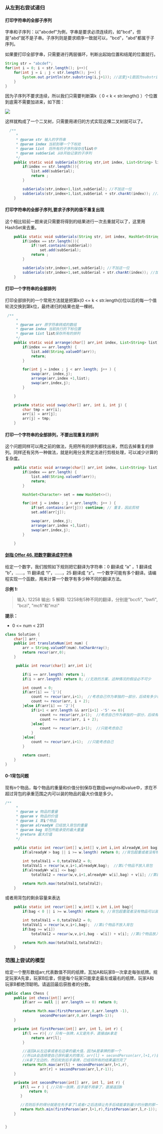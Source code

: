 ### 从左到右尝试递归

#### 打印字符串的全部子序列

字串和子序列：以"abcdef"为例，字串是要求必须连续的，如"bcd"，但是"abd"就不是子串。子序列则是要求顺序一致就可以，"bcd"，"abd"都属于子序列。

如果要打印全部字串，只需要进行两层循环，判断出起始位置和结尾的位置就行。

```java
String str = "abcdef";
for(int i = 0; i < str.length(); i++){
    for(int j = i ; j < str.length(); j++) {
        System.out.println(str.substring(i,j+1)); //这里j+1是因为substring是左闭右开区间
    }
}
```

因为子序列不要求连续，所以我们只需要判断第k（ 0 < k < str.length() ）个位置到底需不需要加进来，如下图：

![](img/全部子序列全排列树.PNG)

这样就构成了一个二叉树，只需要用递归的方式实现这棵二叉树就可以了。

```java
  /**
     * 
     * @param str 输入的字符串
     * @param index 当前到哪一个下标处
     * @param list  将所有的子序列保存在list中
     * @param subSerial 从0开始记录的子序列
     */
    public static void subSerials(String str,int index, List<String> list, String subSerial) {
        if(index == str.length()){
            list.add(subSerial);
            return ;
        }

        subSerials(str,index+1,list,subSerial); //不加这一位
        subSerials(str,index+1,list,subSerial + str.charAt(index)); //加这一位
    }
```

#### 打印字符串的全部子序列,要求子序列的值不重复出现

这个相比较前一题来说只需要将得到的结果进行一次去重就可以了，这里用HashSet来去重。

```java
    public static void subSerials(String str, int index, HashSet<String> set, String subSerial) {
        if(index == str.length()){
            if(!set.contains(subSerial))
                set.add(subSerial);
            return ;
        }

        subSerials(str,index+1,set,subSerial); //不加这一位
        subSerials(str,index+1,set,subSerial + str.charAt(index)); //加这一位
    }
```

#### 打印一个字符串的全部排列

打印全部排列的一个常用方法就是把第k(0 <= k < str.length())位以后的每一个值轮流交换到第k位，最终递归的结果也是一棵树。

```java
 /**
     * 
     * @param arr 原字符串转成的数组
     * @param index 当前执行的下标位置
     * @param list list保存所有的排列
     */
    public static void arrange(char[] arr,int index, List<String> list) {
        if(index == arr.length) {
            list.add(String.valueOf(arr));
            return;
        }

        for(int j = index ; j < arr.length; j++ ) {
            swap(arr, index,j);
            arrange(arr,index +1,list);
            swap(arr,index,j);
        }

    }

    private static void swap(char[] arr, int i, int j) {
        char tmp = arr[i];
        arr[i] = arr[j];
        arr[j] = tmp;
    }

```

#### 打印一个字符串的全部排列，不要出现重复的排列

这个问题同样可以用之前的做法，先把所有的排列都找出来，然后去掉重复的排列。同样还有另外一种做法，就是利用分支界定法进行剪枝处理，可以减少计算的复杂度。

```java
    public static void arrange(char[] arr,int index, List<String> list) {
        if(index == arr.length) {
            list.add(String.valueOf(arr));
            return;
        }

        HashSet<Character> set = new HashSet<>();

        for(int j = index ; j < arr.length; j++ ) {
            if(set.contains(arr[j])) continue; // 重复，因此剪枝
            set.add(arr[j]);

            swap(arr, index,j);
            arrange(arr,index +1,list);
            swap(arr,index,j);
        }

    }
```

#### [剑指 Offer 46. 把数字翻译成字符串](https://leetcode-cn.com/problems/ba-shu-zi-fan-yi-cheng-zi-fu-chuan-lcof/)

给定一个数字，我们按照如下规则把它翻译为字符串：0 翻译成 “a” ，1 翻译成 “b”，……，11 翻译成 “l”，……，25 翻译成 “z”。一个数字可能有多个翻译。请编程实现一个函数，用来计算一个数字有多少种不同的翻译方法。

 **示例 1:**

> 输入: 12258
> 输出: 5
> 解释: 12258有5种不同的翻译，分别是"bccfi", "bwfi", "bczi", "mcfi"和"mzi"

**提示：**

* 0 <= num < 231

```java
class Solution {
    char[] arr;
    public int translateNum(int num) {
        arr = String.valueOf(num).toCharArray();
        return recur(arr,0);
    }

     public int recur(char[] arr,int i){

        if(i == arr.length) return 1;
        if(i > arr.length) return 0; //无效的方案，这种情况的假设必不可少

        int count = 0;
        if(arr[i] == '1'){
            count += recur(arr,i+1);  //考虑自己作为单独的一部分，后续有多少种方法
            count += recur(arr, i + 2);
        }else if(arr[i] == '2'){
            if(i+1 < arr.length && arr[i+1] -'5' <= 0){
                count += recur(arr,i+1);  //考虑自己作为单独的一部分，后续有多少种方法
                count += recur(arr, i + 2);
            }else{
                count += recur(arr,i+1);  //只能考虑自己
            }
        }else{
            count += recur(arr,i+1);  //只能考虑自己
        }

        return count;
    }
}
```

#### 0-1背包问题

现有n个物品，每个物品的重量和价值分别保存在数组weights和value中，求在不超过背包的承重范围之内可以装的物品的最大价值是多少。

```java
/**
     * 
     * @param w 物品的重量
     * @param v 物品的价值
     * @param i 第i个物品
     * @param alreadyW 已经放入背包的重量
     * @param bag 背包所能承受的最大重量
     * @return 最大价值
     */
    
    public static int recur(int[] w,int[] v,int i,int alreadyW,int bag){
        if(alreadyW > bag || i >= w.length) return 0; //背包超重或者没有物品可以装

        int totalVal1 = 0,totalVal2 = 0;
        totalVal1 = recur(w,v,i+1,alreadyW,bag);  //第i个物品不放入背包
        if(alreadyW+ w[i] <= bag)
            totalVal2 = recur(w,v,i+1,alreadyW+ w[i],bag) + v[i]; //第i个物品放入背包

        return Math.max(totalVal1,totalVal2);
    }
```

或者用背包的剩余容量来表达

```java
    public static int recur(int[] w,int[] v,int i,int bag){
        if(bag < 0 || i >= w.length) return 0; //背包超重或者没有物品可以装

        int totalVal1 = 0,totalVal2 = 0;
        totalVal1 = recur(w,v,i+1,bag);  //第i个物品不放入背包
        if(bag >= w[i])
            totalVal2 = recur(w,v,i+1,bag - w[i]) + v[i]; //第i个物品放入背包

        return Math.max(totalVal1,totalVal2);
    }
```

### 范围上尝试的模型

给定一个整形数组arr,代表数值不同的纸牌，瓦加A和玩家B一次拿走每张纸牌。规定玩家A先拿，玩家B后拿，但是每个玩家只能拿走最左或最右的纸牌，玩家A和玩家B都绝顶聪明。请返回最后获胜者的分数。

```java
public class Chess {
    public int chess(int[] arr){
        if(arr == null || arr.length == 0) return 0;

        return Math.max(firstPerson(arr,0,arr.length -1),
                secondPerson(arr,0,arr.length-1));
    }

    private int firstPerson(int[] arr, int l, int r) {
        if(l == r){ // 只有一张牌，A又是先手，直接由A拿走
            return arr[l];
        }

        //返回A从左边拿或者右边拿的最大值，因为A是拿牌的那一个
        //所以A会选择使自己获利最大的情况，arr[l] + secondPerson(arr,l+1,r)表示
        //A拿了左边的，然后轮到后手拿牌，已经将所有的结果遍历完了
        return Math.max(arr[l] + secondPerson(arr,l+1,r),
                arr[r] + secondPerson(arr,l,r-1));
    }

    private int secondPerson(int[] arr, int l, int r) {
       if(l == r ) { //只有一张牌，后手就不用拿了，直接返回0
           return 0;
       }

       //否则后手的得分就是在先手拿了l或者r之后选择让先手后续能拿到最少的分数的那一种选择
       return Math.min(firstPerson(arr,l+1,r),firstPerson(arr,l,r-1));
    }


}

```


